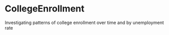 # CollegeEnrollment
Investigating patterns of college enrollment over time and by unemployment rate
